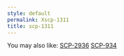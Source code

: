 ```yaml
---
style: default
permalink: Xscp-1311
title: scp-1311
---
```

You may also like:
[SCP-2936](http://scp-wiki.net/scp-2936)
[SCP-934](http://scp-wiki.net/scp-934)